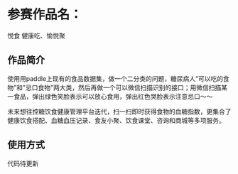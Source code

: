 # 参赛作品名：
悦食
健康吃、愉悦聚

## 作品简介
使用用paddle上现有的食品数据集，做一个二分类的问题，糖尿病人“可以吃的食物”和"忌口食物"两大类，然后再做一个可以微信扫描识别的接口；用微信扫描某一食品，弹出绿色笑脸表示可以放心食用，弹出红色哭脸表示注意忌口～～

未来想往控糖饮食健康管理平台迭代，扫一扫即时获得食物的血糖指数，更集合了健康饮食搭配、血糖血压记录、食友小聚、饮食课堂、咨询和商城等多项服务。


## 使用方式
代码待更新
